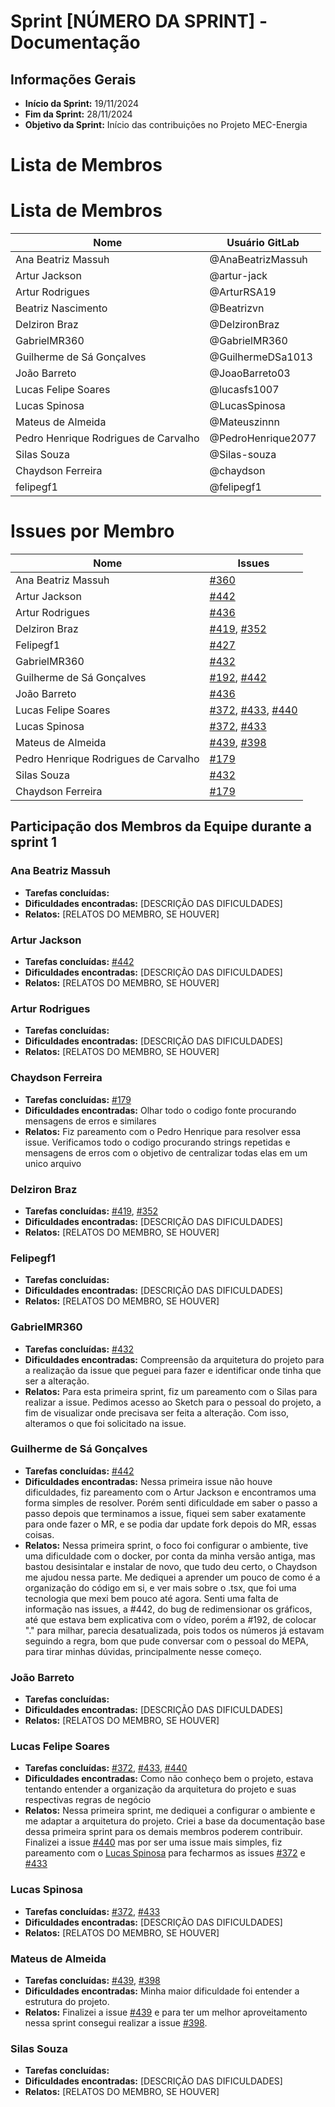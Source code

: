 # Sprint [NÚMERO DA SPRINT] - Documentação

## Informações Gerais
- **Início da Sprint:** 19/11/2024
- **Fim da Sprint:** 28/11/2024
- **Objetivo da Sprint:** Início das contribuições no Projeto MEC-Energia
# Lista de Membros

# Lista de Membros

| Nome                              | Usuário   GitLab          |
|-----------------------------------|---------------------|
| Ana Beatriz Massuh                | @AnaBeatrizMassuh   |
| Artur Jackson                     | @artur-jack         |
| Artur Rodrigues                   | @ArturRSA19         |
| Beatriz Nascimento                | @Beatrizvn          |
| Delziron Braz                     | @DelzironBraz       |
| GabrielMR360                      | @GabrielMR360       |
| Guilherme de Sá Gonçalves         | @GuilhermeDSa1013   |
| João Barreto                      | @JoaoBarreto03      |
| Lucas Felipe Soares               | @lucasfs1007        |
| Lucas Spinosa                     | @LucasSpinosa       |
| Mateus de Almeida                 | @Mateuszinnn        |
| Pedro Henrique Rodrigues de Carvalho | @PedroHenrique2077 |
| Silas Souza                       | @Silas-souza        |
| Chaydson Ferreira                 | @chaydson           |
| felipegf1                         | @felipegf1          |



# Issues por Membro

| Nome                              | Issues                                                  |
|-----------------------------------|--------------------------------------------------------|
| Ana Beatriz Massuh                | [#360](#360)                                           |
| Artur Jackson                     | [#442](https://gitlab.com/lappis-unb/projetos-energia/mec-energia/mec-energia-web/-/issues/442)                                           |
| Artur Rodrigues                   | [#436](#436)                                           |
| Delziron Braz                     | [#419](#419), [#352](#352)                             |
| Felipegf1                         | [#427](#427)                                           |
| GabrielMR360                      | [#432](https://gitlab.com/lappis-unb/projetos-energia/mec-energia/mec-energia-web/-/issues/432) |                                        |
| Guilherme de Sá Gonçalves         | [#192](#192), [#442](https://gitlab.com/lappis-unb/projetos-energia/mec-energia/mec-energia-web/-/issues/442)                                                   |
| João Barreto                      | [#436](#436)                                           |
| Lucas Felipe Soares         | [#372](https://gitlab.com/lappis-unb/projetos-energia/mec-energia/mec-energia-web/-/issues/372), [#433](https://gitlab.com/lappis-unb/projetos-energia/mec-energia/mec-energia-web/-/issues/433), [#440](https://gitlab.com/lappis-unb/projetos-energia/mec-energia/mec-energia-web/-/issues/440)              |
| Lucas Spinosa                     | [#372](https://gitlab.com/lappis-unb/projetos-energia/mec-energia/mec-energia-web/-/issues/372), [#433](https://gitlab.com/lappis-unb/projetos-energia/mec-energia/mec-energia-web/-/issues/433)                             |
| Mateus de Almeida                 | [#439](https://gitlab.com/lappis-unb/projetos-energia/mec-energia/mec-energia-web/-/issues/439), [#398](https://gitlab.com/lappis-unb/projetos-energia/mec-energia/mec-energia-web/-/issues/398)                                           |
| Pedro Henrique Rodrigues de Carvalho | [#179](https://gitlab.com/lappis-unb/projetos-energia/mec-energia/mec-energia-web/-/issues/179)|
| Silas Souza                       | [#432](#432)                                           |
| Chaydson Ferreira                 | [#179](https://gitlab.com/lappis-unb/projetos-energia/mec-energia/mec-energia-web/-/issues/179)|


## Participação dos Membros da Equipe durante a sprint 1

### Ana Beatriz Massuh
- **Tarefas concluídas:** 
- **Dificuldades encontradas:** [DESCRIÇÃO DAS DIFICULDADES]
- **Relatos:** [RELATOS DO MEMBRO, SE HOUVER]

### Artur Jackson
- **Tarefas concluídas:** [#442](https://gitlab.com/lappis-unb/projetos-energia/mec-energia/mec-energia-web/-/issues/442)
- **Dificuldades encontradas:** [DESCRIÇÃO DAS DIFICULDADES]
- **Relatos:** [RELATOS DO MEMBRO, SE HOUVER]

### Artur Rodrigues
- **Tarefas concluídas:** 
- **Dificuldades encontradas:** [DESCRIÇÃO DAS DIFICULDADES]
- **Relatos:** [RELATOS DO MEMBRO, SE HOUVER]

### Chaydson Ferreira
- **Tarefas concluídas:** [#179](https://gitlab.com/lappis-unb/projetos-energia/mec-energia/mec-energia-web/-/issues/179)
- **Dificuldades encontradas:** Olhar todo o codigo fonte procurando mensagens de erros e similares
- **Relatos:** Fiz pareamento com o Pedro Henrique para resolver essa issue. Verificamos todo o codigo procurando strings repetidas e mensagens de erros com o objetivo de centralizar todas elas em um unico arquivo

### Delziron Braz
- **Tarefas concluídas:** [#419](#419), [#352](#352)
- **Dificuldades encontradas:** [DESCRIÇÃO DAS DIFICULDADES]
- **Relatos:** [RELATOS DO MEMBRO, SE HOUVER]

### Felipegf1
- **Tarefas concluídas:** 
- **Dificuldades encontradas:** [DESCRIÇÃO DAS DIFICULDADES]
- **Relatos:** [RELATOS DO MEMBRO, SE HOUVER]

### GabrielMR360
- **Tarefas concluídas:** [#432](https://gitlab.com/lappis-unb/projetos-energia/mec-energia/mec-energia-web/-/issues/432)
- **Dificuldades encontradas:** Compreensão da arquitetura do projeto para a realização da issue que peguei para fazer e identificar onde tinha que ser a alteração.
- **Relatos:** Para esta primeira sprint, fiz um pareamento com o Silas para realizar a issue. Pedimos acesso ao Sketch para o pessoal do projeto, a fim de visualizar onde precisava ser feita a alteração. Com isso, alteramos o que foi solicitado na issue.

### Guilherme de Sá Gonçalves
- **Tarefas concluídas:** [#442](https://gitlab.com/lappis-unb/projetos-energia/mec-energia/mec-energia-web/-/issues/442)
- **Dificuldades encontradas:** Nessa primeira issue não houve dificuldades, fiz pareamento com o Artur Jackson e encontramos uma forma simples de resolver. Porém senti dificuldade em saber o passo a passo depois que terminamos a issue, fiquei sem saber exatamente para onde fazer o MR, e se podia dar update fork depois do MR, essas coisas.
- **Relatos:** Nessa primeira sprint, o foco foi configurar o ambiente, tive uma dificuldade com o docker, por conta da minha versão antiga, mas bastou desisintalar e instalar de novo, que tudo deu certo, o Chaydson me ajudou nessa parte. Me dediquei a aprender um pouco de como é a organização do código em si, e ver mais sobre o .tsx, que foi uma tecnologia que mexi bem pouco até agora. Senti uma falta de informação nas issues, a #442, do bug de redimensionar os gráficos, até que estava bem explicativa com o vídeo, porém a #192, de colocar "." para milhar, parecia desatualizada, pois todos os números já estavam seguindo a regra, bom que pude conversar com o pessoal do MEPA, para tirar minhas dúvidas, principalmente nesse começo.

### João Barreto
- **Tarefas concluídas:** 
- **Dificuldades encontradas:** [DESCRIÇÃO DAS DIFICULDADES]
- **Relatos:** [RELATOS DO MEMBRO, SE HOUVER]

### Lucas Felipe Soares
- **Tarefas concluídas:** [#372](https://gitlab.com/lappis-unb/projetos-energia/mec-energia/mec-energia-web/-/issues/372), [#433](https://gitlab.com/lappis-unb/projetos-energia/mec-energia/mec-energia-web/-/issues/433), [#440](https://gitlab.com/lappis-unb/projetos-energia/mec-energia/mec-energia-web/-/issues/440) 
- **Dificuldades encontradas:** Como não conheço bem o projeto, estava tentando entender a organização da arquitetura do projeto e suas respectivas regras de negócio
- **Relatos:** Nessa primeira sprint, me dediquei a configurar o ambiente e me adaptar a arquitetura do projeto. Criei a base da documentação base dessa primeira sprint para os demais membros poderem contribuir. Finalizei a issue [#440](https://gitlab.com/lappis-unb/projetos-energia/mec-energia/mec-energia-web/-/issues/440) mas por ser uma issue mais simples, fiz pareamento com o [Lucas Spinosa](https://gitlab.com/LucasSpinosa) para fecharmos as issues [#372](https://gitlab.com/lappis-unb/projetos-energia/mec-energia/mec-energia-web/-/issues/372) e [#433](https://gitlab.com/lappis-unb/projetos-energia/mec-energia/mec-energia-web/-/issues/433)

### Lucas Spinosa
- **Tarefas concluídas:** [#372](https://gitlab.com/lappis-unb/projetos-energia/mec-energia/mec-energia-web/-/issues/372), [#433](https://gitlab.com/lappis-unb/projetos-energia/mec-energia/mec-energia-web/-/issues/433)
- **Dificuldades encontradas:** [DESCRIÇÃO DAS DIFICULDADES]
- **Relatos:** [RELATOS DO MEMBRO, SE HOUVER]

### Mateus de Almeida
- **Tarefas concluídas:** [#439](https://gitlab.com/lappis-unb/projetos-energia/mec-energia/mec-energia-web/-/issues/439), [#398](https://gitlab.com/lappis-unb/projetos-energia/mec-energia/mec-energia-web/-/issues/398)
- **Dificuldades encontradas:** Minha maior dificuldade foi entender a estrutura do projeto.
- **Relatos:** Finalizei a issue [#439](https://gitlab.com/lappis-unb/projetos-energia/mec-energia/mec-energia-web/-/issues/439) e para ter um melhor aproveitamento nessa sprint consegui realizar a issue [#398](https://gitlab.com/lappis-unb/projetos-energia/mec-energia/mec-energia-web/-/issues/398).

### Silas Souza
- **Tarefas concluídas:** 
- **Dificuldades encontradas:** [DESCRIÇÃO DAS DIFICULDADES]
- **Relatos:** [RELATOS DO MEMBRO, SE HOUVER]


